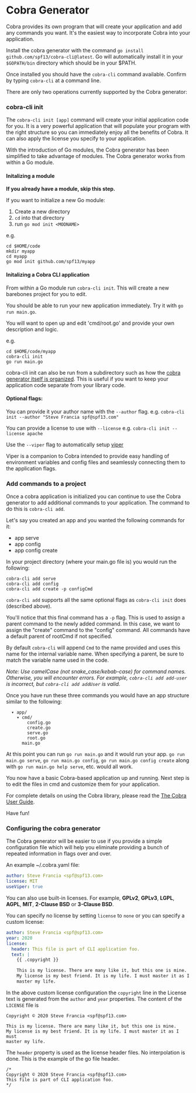 # Cobra Generator

Cobra provides its own program that will create your application and add any
commands you want. It's the easiest way to incorporate Cobra into your application.

Install the cobra generator with the command `go install github.com/spf13/cobra-cli@latest`. 
Go will automatically install it in your `$GOPATH/bin` directory which should be in your $PATH. 

Once installed you should have the `cobra-cli` command available. Confirm by typing `cobra-cli` at a 
command line. 

There are only two operations currently supported by the Cobra generator: 

### cobra-cli init

The `cobra-cli init [app]` command will create your initial application code
for you. It is a very powerful application that will populate your program with
the right structure so you can immediately enjoy all the benefits of Cobra. 
It can also apply the license you specify to your application.

With the introduction of Go modules, the Cobra generator has been simplified to
take advantage of modules. The Cobra generator works from within a Go module. 

#### Initalizing a module

__If you already have a module, skip this step.__

If you want to initialize a new Go module: 

 1. Create a new directory 
 2. `cd` into that directory
 3. run `go mod init <MODNAME>`

e.g. 
```
cd $HOME/code 
mkdir myapp
cd myapp
go mod init github.com/spf13/myapp
```

#### Initalizing a Cobra CLI application

From within a Go module run `cobra-cli init`. This will create a new barebones project
for you to edit. 

You should be able to run your new application immediately. Try it with 
`go run main.go`. 

You will want to open up and edit 'cmd/root.go' and provide your own description and logic. 

e.g.
```
cd $HOME/code/myapp
cobra-cli init
go run main.go
```

cobra-cli init can also be run from a subdirectory such as how the [cobra generator itself is organized](https://github.com/spf13/cobra).
This is useful if you want to keep your application code separate from your library code.

#### Optional flags:
You can provide it your author name with the `--author` flag. 
e.g. `cobra-cli init --author "Steve Francia spf@spf13.com"`

You can provide a license to use with `--license` 
e.g. `cobra-cli init --license apache`

Use the `--viper` flag to automatically setup [viper](https://github.com/spf13/viper)

Viper is a companion to Cobra intended to provide easy handling of environment variables and config files and seamlessly connecting them to the application flags.

### Add commands to a project

Once a cobra application is initialized you can continue to use the Cobra generator to 
add additional commands to your application. The command to do this is `cobra-cli add`. 

Let's say you created an app and you wanted the following commands for it:

* app serve
* app config
* app config create

In your project directory (where your main.go file is) you would run the following:

```
cobra-cli add serve
cobra-cli add config
cobra-cli add create -p configCmd
```

`cobra-cli add` supports all the same optional flags as `cobra-cli init` does (described above).

You'll notice that this final command has a `-p` flag. This is used to assign a
parent command to the newly added command. In this case, we want to assign the
"create" command to the "config" command. All commands have a default parent of rootCmd if not specified.  

By default `cobra-cli` will append `Cmd` to the name provided and uses this name for the internal variable name. When specifying a parent, be sure to match the variable name used in the code. 

*Note: Use camelCase (not snake_case/kebab-case) for command names.
Otherwise, you will encounter errors.
For example, `cobra-cli add add-user` is incorrect, but `cobra-cli add addUser` is valid.*

Once you have run these three commands you would have an app structure similar to
the following:

```
  ▾ app/
    ▾ cmd/
        config.go
        create.go
        serve.go
        root.go
      main.go
```

At this point you can run `go run main.go` and it would run your app. `go run
main.go serve`, `go run main.go config`, `go run main.go config create` along
with `go run main.go help serve`, etc. would all work.

You now have a basic Cobra-based application up and running. Next step is to edit the files in cmd and customize them for your application.

For complete details on using the Cobra library, please read the [The Cobra User Guide](https://github.com/spf13/cobra/blob/master/user_guide.md#using-the-cobra-library).

Have fun!

### Configuring the cobra generator

The Cobra generator will be easier to use if you provide a simple configuration
file which will help you eliminate providing a bunch of repeated information in
flags over and over.

An example ~/.cobra.yaml file:

```yaml
author: Steve Francia <spf@spf13.com>
license: MIT
useViper: true
```

You can also use built-in licenses. For example, **GPLv2**, **GPLv3**, **LGPL**,
**AGPL**, **MIT**, **2-Clause BSD** or **3-Clause BSD**.

You can specify no license by setting `license` to `none` or you can specify
a custom license:

```yaml
author: Steve Francia <spf@spf13.com>
year: 2020
license:
  header: This file is part of CLI application foo.
  text: |
    {{ .copyright }}

    This is my license. There are many like it, but this one is mine.
    My license is my best friend. It is my life. I must master it as I must
    master my life.
```

In the above custom license configuration the `copyright` line in the License
text is generated from the `author` and `year` properties. The content of the
`LICENSE` file is

```
Copyright © 2020 Steve Francia <spf@spf13.com>

This is my license. There are many like it, but this one is mine.
My license is my best friend. It is my life. I must master it as I must
master my life.
```

The `header` property is used as the license header files. No interpolation is
done. This is the example of the go file header.
```
/*
Copyright © 2020 Steve Francia <spf@spf13.com>
This file is part of CLI application foo.
*/
```

